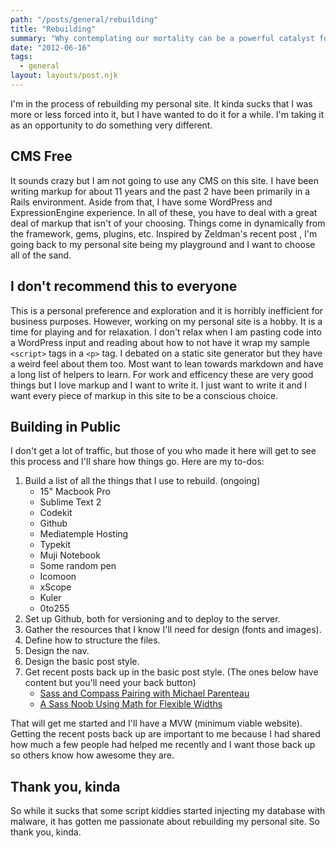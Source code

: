 ```yaml
---
path: "/posts/general/rebuilding"
title: "Rebuilding"
summary: "Why contemplating our mortality can be a powerful catalyst for change"
date: "2012-06-16"
tags:
  - general
layout: layouts/post.njk
---
```


I'm in the process of rebuilding my personal site. It kinda sucks that I was more or less forced into it, but I have wanted to do it for a while. I'm taking it as an opportunity to do something very different.

## CMS Free

It sounds crazy but I am not going to use any CMS on this site. I have been writing markup for about 11 years and the past 2 have been primarily in a Rails environment. Aside from that, I have some WordPress and ExpressionEngine experience. In all of these, you have to deal with a great deal of markup that isn't of your choosing. Things come in dynamically from the framework, gems, plugins, etc. Inspired by [](http://www.zeldman.com/2012/05/18/web-design-manifesto-2012)Zeldman's recent post , I'm going back to my personal site being my playground and I want to choose all of the sand.

## I don't recommend this to everyone

This is a personal preference and exploration and it is horribly inefficient for business purposes. However, working on my personal site is a hobby. It is a time for playing and for relaxation. I don't relax when I am pasting code into a WordPress input and reading about how to not have it wrap my sample `<script>` tags in a `<p>` tag. I debated on a static site generator but they have a weird feel about them too. Most want to lean towards markdown and have a long list of helpers to learn. For work and efficency these are very good things but I love markup and I want to write it. I just want to write it and I want every piece of markup in this site to be a conscious choice.

## Building in Public

I don't get a lot of traffic, but those of you who made it here will get to see this process and I'll share how things go. Here are my to-dos:

1.  Build a list of all the things that I use to rebuild. (ongoing)
    - 15" Macbook Pro
    - Sublime Text 2
    - Codekit
    - Github
    - Mediatemple Hosting
    - Typekit
    - Muji Notebook
    - Some random pen
    - Icomoon
    - xScope
    - Kuler
    - 0to255
2.  Set up Github, both for versioning and to deploy to the server.
3.  Gather the resources that I know I'll need for design (fonts and images).
4.  Define how to structure the files.
5.  Design the nav.
6.  Design the basic post style.
7.  Get recent posts back up in the basic post style. (The ones below have content but you'll need your back button)
    - [Sass and Compass Pairing with Michael Parenteau](/posts/front-end-dev/sass-compass-pairing-with-michael-parenteau)
    - [A Sass Noob Using Math for Flexible Widths](/posts/front-end-dev/a-sass-noob-using-math-for-flexible-widths)

That will get me started and I'll have a MVW (minimum viable website). Getting the recent posts back up are important to me because I had shared how much a few people had helped me recently and I want those back up so others know how awesome they are.

## Thank you, kinda

So while it sucks that some script kiddies started injecting my database with malware, it has gotten me passionate about rebuilding my personal site. So thank you, kinda.
